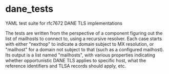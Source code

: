 # dane_tests
YAML test suite for rfc7672 DANE TLS implementations

The tests are written from the perspective of a component figuring out the list
of mailhosts to connect to, using a recursive resolver.  Each case starts with
either "nexthop" to indicate a domain subject to MX resolution, or "mailhost"
for a domain not subject to that (such as a configured mailhost).  Its output
is a list named "mailhosts", with various properties indicating whether
opportunistic DANE TLS applies to specific host, what the reference identifiers
and TLSA records should apply, etc.
